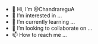 - 👋 Hi, I’m @ChandrareguA
- 👀 I’m interested in ...
- 🌱 I’m currently learning ...
- 💞️ I’m looking to collaborate on ...
- 📫 How to reach me ...

<!---
ChandrareguA/ChandrareguA is a ✨ special ✨ repository because its `README.md` (this file) appears on your GitHub profile.
You can click the Preview link to take a look at your changes.
--->
